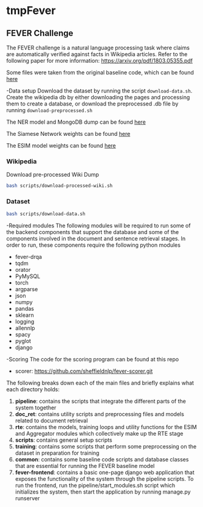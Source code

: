 # tmpFever
## FEVER Challenge

The FEVER challenge is a natural language processing task where claims are automatically verified against facts in Wikipedia articles. Refer to the following paper for more information: https://arxiv.org/pdf/1803.05355.pdf

Some files were taken from the original baseline code, which can be found [here](https://github.com/sheffieldnlp/fever-naacl-2018)

-Data setup
Download the dataset by running the script `download-data.sh`. Create the wikipedia db by either downloading the pages
and processing them to create a database, or download the preprocessed .db file by running `download-preprocessed.sh`

The NER model and MongoDB dump can be found [here](https://drive.google.com/drive/folders/1ByZIHFB5816RHSroIaRkvuullPBppBxQ?usp=sharing)

The Siamese Network weights can be found [here](https://drive.google.com/drive/folders/1I6zLth9NtvqvSrYAitkCsLEiWm0bpRcu?usp=sharing)

The ESIM model weights can be found [here](https://drive.google.com/drive/folders/1LLaNqWyTsskAIj_aw5UeRe5SE-vdK9rV?usp=sharing)

### Wikipedia
Download pre-processed Wiki Dump
```bash
bash scripts/download-processed-wiki.sh
```
### Dataset
```bash
bash scripts/download-data.sh
```

-Required modules
The following modules will be required to run some of the backend components that support the database and some of the
components involved in the document and sentence retrieval stages. In order to run, these components require
the following python modules
* fever-drqa
* tqdm
* orator
* PyMySQL
* torch
* argparse
* json
* numpy
* pandas
* sklearn
* logging
* allennlp
* spacy
* pyglot
* django

-Scoring
The code for the scoring program can be found at this repo
* scorer: https://github.com/sheffieldnlp/fever-scorer.git


The following breaks down each of the main files and briefly explains what each directory holds:

1. **pipeline**: contains the scripts that integrate the different parts of the system together 
2. **doc_ret**: contains utility scripts and preprocessing files and models related to document retrieval
3. **rte**: contains the models, training loops and utility functions for the ESIM and Aggregator modules which collectively make up the RTE stage
4. **scripts**: contains general setup scripts
5. **training**: contains some scripts that perform some preprocessing on the dataset in preparation for training
6. **common**: contains some baseline code scripts and database classes that are essential for running the FEVER baseline model
7. **fever-frontend**: contains a basic one-page django web application that exposes the functionality of the system through the pipeline scripts. To run the frontend, run the pipeline/start_modules.sh script which initializes the system, then start the application by running manage.py runserver

